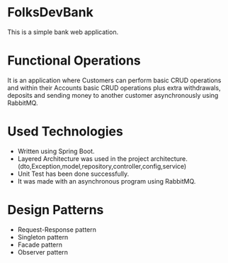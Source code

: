 # FolksDevBank

This is a simple bank web application.

# Functional Operations
It is an application where Customers can perform basic CRUD operations and within their Accounts basic CRUD operations plus extra withdrawals, deposits and sending money to another customer asynchronously using RabbitMQ.

# Used Technologies
- Written using Spring Boot.
- Layered Architecture was used in the project architecture. (dto,Exception,model,repository,controller,config,service)
- Unit Test has been done successfully.
- It was made with an asynchronous program using RabbitMQ.

# Design Patterns 
- Request-Response pattern
- Singleton pattern
- Facade pattern
- Observer pattern
